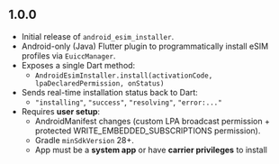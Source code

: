 ## 1.0.0

- Initial release of `android_esim_installer`.
- Android-only (Java) Flutter plugin to programmatically install eSIM profiles via `EuiccManager`.
- Exposes a single Dart method:
  - `AndroidEsimInstaller.install(activationCode, lpaDeclaredPermission, onStatus)`
- Sends real-time installation status back to Dart:
  - `"installing"`, `"success"`, `"resolving"`, `"error:..."`
- Requires **user setup**:
  - AndroidManifest changes (custom LPA broadcast permission + protected WRITE_EMBEDDED_SUBSCRIPTIONS permission).
  - Gradle `minSdkVersion` 28+.
  - App must be a **system app** or have **carrier privileges** to install
